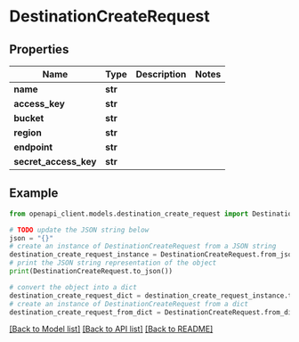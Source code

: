 # DestinationCreateRequest


## Properties

Name | Type | Description | Notes
------------ | ------------- | ------------- | -------------
**name** | **str** |  | 
**access_key** | **str** |  | 
**bucket** | **str** |  | 
**region** | **str** |  | 
**endpoint** | **str** |  | 
**secret_access_key** | **str** |  | 

## Example

```python
from openapi_client.models.destination_create_request import DestinationCreateRequest

# TODO update the JSON string below
json = "{}"
# create an instance of DestinationCreateRequest from a JSON string
destination_create_request_instance = DestinationCreateRequest.from_json(json)
# print the JSON string representation of the object
print(DestinationCreateRequest.to_json())

# convert the object into a dict
destination_create_request_dict = destination_create_request_instance.to_dict()
# create an instance of DestinationCreateRequest from a dict
destination_create_request_from_dict = DestinationCreateRequest.from_dict(destination_create_request_dict)
```
[[Back to Model list]](../README.md#documentation-for-models) [[Back to API list]](../README.md#documentation-for-api-endpoints) [[Back to README]](../README.md)


